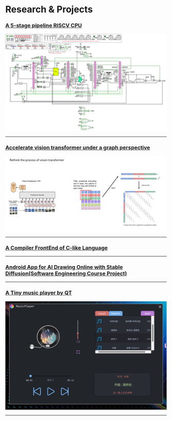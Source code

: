 # Research & Projects

### [A 5-stage pipeline RISCV CPU](/_posts/2023-.md)
![](./img/pipeline_cpu.png)

---

### [Accelerate vision transformer under a graph perspective](slides)
![](./img/graph_vit.png)

---

### [A Compiler FrontEnd of C-like Language](./_posts/2022-10-12-my-simple-compiler.md)

---

### [Android App for AI Drawing Online with Stable Diffusion(Software Engineering Course Project)](https://github.com/N-E-E/AI-Art-Mobile)

---

### [A Tiny music player by QT](./_posts/2023-12-29-kingsoft-course.md)
![](./img/musicplayer.png)

---
###  
